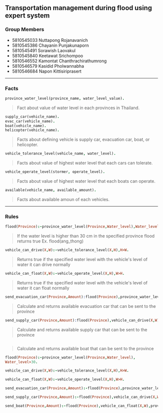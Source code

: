 ## Transportation management during flood using expert system

### Group Members
- 5810545033  Nuttapong   Rojanavanich
- 5810545386  Chayanin		Punjakunaporn
- 5810545491  Sorawish		Laovakul
- 5810545840  Keetawat		Srichompoo
- 5810546552  Kamontat		Chanthrachirathumrong
- 5810546579  Kasidid		  Pholwannabha
- 5810546684  Napon		    Kittisiriprasert

---

### Facts

```prolog
province_water_level(province_name, water_level_value).
```
> Fact about value of water level in each provinces in Thailand.

```prolog
supply_car(vehicle_name).
evac_car(vehicle_name).
boat(vehicle_name).
helicopter(vehicle_name).
```
> Facts about defining vehicle is supply car, evacuation car, boat, or helicopter.

```prolog
vehicle_tolerance_level(vehicle_name, water_level).
```
> Facts about value of highest water level that each cars can tolerate.

```prolog
vehicle_operate_level(stormer, operate_level).
```
> Facts about value of highest water level that each boats can operate.

```prolog
available(vehicle_name, available_amount).
```
> Facts about available amoun of each vehicles.

---

### Rules

```prolog
flood(Province):-province_water_level(Province,Water_level),Water_level>30.
```
> If the water level is higher than 30 cm in the specified province flood returns true
> Ex. flood(ang_thong)
```prolog
vehicle_can_drive(X,W):-vehicle_tolerance_level(X,H),H>W.
```
> Returns true if the specified water level with the vehicle's level of water it can drive normally
```prolog
vehicle_can_float(X,W):-vehicle_operate_level(X,H),W>H.
```
> Returns true if the specified water level with the vehicle's level of water it can float normally
```prolog
send_evacuation_car(Province,Amount):flood(Province),province_water_level(Province,W),evac_car(X),vehicle_can_drive(X,W),available(X,N),N>Amount.
```
> Calculate and returns available evacuation car that can be sent to the province
```prolog
send_supply_car(Province,Amount):flood(Province),vehicle_can_drive(X,W),supply_car(X),province_water_level(Province,W),available(X,N),N>Amount.
```
> Calculate and returns available supply car that can be sent to the province
```prolog send_boat(Province,Amount):flood(Province),vehicle_can_float(X,W),province_water_level(Province,W),boat(X),available(X,N),N>Amount.
```
> Calculate and returns available boat that can be sent to the province

```prolog
flood(Province):-province_water_level(Province,Water_level),
Water_level>30.
```
```prolog
vehicle_can_drive(X,W):-vehicle_tolerance_level(X,H),H>W.
```
```prolog
vehicle_can_float(X,W):-vehicle_operate_level(X,H),W>H.
```
```prolog
send_evacuation_car(Province,Amount):-flood(Province),province_water_level(Province,W),evac_car(X),vehicle_can_drive(X,W),available(X,N),N>Amount.
```
```prolog
send_supply_car(Province,Amount):-flood(Province),vehicle_can_drive(X,W),supply_car(X),province_water_level(Province,W),available(X,N),N>Amount.
```
```prolog
send_boat(Province,Amount):-flood(Province),vehicle_can_float(X,W),province_water_level(Province,W),boat(X),available(X,N),N>Amount.
```
